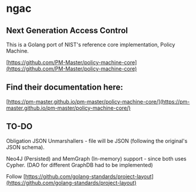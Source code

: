 # ngac

## Next Generation Access Control

This is a Golang port of NIST's reference core implementation, Policy Machine.

[https://github.com/PM-Master/policy-machine-core](https://github.com/PM-Master/policy-machine-core)

## Find their documentation here:

[https://pm-master.github.io/pm-master/policy-machine-core/](https://pm-master.github.io/pm-master/policy-machine-core/)

## TO-DO

Obligation JSON Unmarshallers - file will be JSON (following the original's JSON schema).

Neo4J (Persisted) and MemGraph (In-memory) support - since both uses Cypher. (DAO for different GraphDB had to be implemented)

Follow [https://github.com/golang-standards/project-layout](https://github.com/golang-standards/project-layout)

